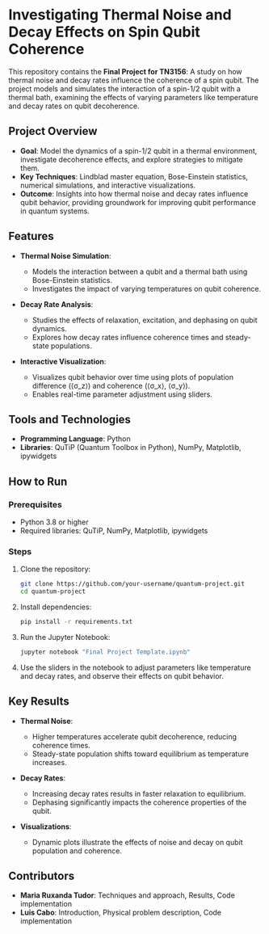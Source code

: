   # Investigating Thermal Noise and Decay Effects on Spin Qubit Coherence

This repository contains the **Final Project for TN3156**: A study on how thermal noise and decay rates influence the coherence of a spin qubit. The project models and simulates the interaction of a spin-1/2 qubit with a thermal bath, examining the effects of varying parameters like temperature and decay rates on qubit decoherence.

## Project Overview

- **Goal**: Model the dynamics of a spin-1/2 qubit in a thermal environment, investigate decoherence effects, and explore strategies to mitigate them.
- **Key Techniques**: Lindblad master equation, Bose-Einstein statistics, numerical simulations, and interactive visualizations.
- **Outcome**: Insights into how thermal noise and decay rates influence qubit behavior, providing groundwork for improving qubit performance in quantum systems.

## Features

- **Thermal Noise Simulation**:
  - Models the interaction between a qubit and a thermal bath using Bose-Einstein statistics.
  - Investigates the impact of varying temperatures on qubit coherence.

- **Decay Rate Analysis**:
  - Studies the effects of relaxation, excitation, and dephasing on qubit dynamics.
  - Explores how decay rates influence coherence times and steady-state populations.

- **Interactive Visualization**:
  - Visualizes qubit behavior over time using plots of population difference (⟨σ_z⟩) and coherence (⟨σ_x⟩, ⟨σ_y⟩).
  - Enables real-time parameter adjustment using sliders.

## Tools and Technologies

- **Programming Language**: Python
- **Libraries**: QuTiP (Quantum Toolbox in Python), NumPy, Matplotlib, ipywidgets

## How to Run

### Prerequisites

- Python 3.8 or higher
- Required libraries: QuTiP, NumPy, Matplotlib, ipywidgets

### Steps

1. Clone the repository:
   ```bash
   git clone https://github.com/your-username/quantum-project.git
   cd quantum-project
   ```

2. Install dependencies:
   ```bash
   pip install -r requirements.txt
   ```

3. Run the Jupyter Notebook:
   ```bash
   jupyter notebook "Final Project Template.ipynb"
   ```

4. Use the sliders in the notebook to adjust parameters like temperature and decay rates, and observe their effects on qubit behavior.

## Key Results

- **Thermal Noise**:
  - Higher temperatures accelerate qubit decoherence, reducing coherence times.
  - Steady-state population shifts toward equilibrium as temperature increases.

- **Decay Rates**:
  - Increasing decay rates results in faster relaxation to equilibrium.
  - Dephasing significantly impacts the coherence properties of the qubit.

- **Visualizations**:
  - Dynamic plots illustrate the effects of noise and decay on qubit population and coherence.

## Contributors

- **Maria Ruxanda Tudor**: Techniques and approach, Results, Code implementation
- **Luis Cabo**: Introduction, Physical problem description, Code implementation
